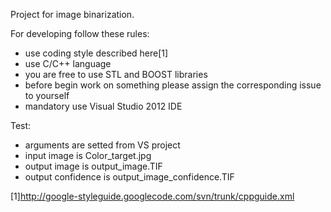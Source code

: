 Project for image binarization.

For developing follow these rules:
- use coding style described here[1]
- use C/C++ language
- you are free to use STL and BOOST libraries
- before begin work on something please assign the corresponding issue to yourself
- mandatory use Visual Studio 2012 IDE

Test:
- arguments are setted from VS project
- input image is Color_target.jpg
- output image is output_image.TIF
- output confidence is output_image_confidence.TIF

[1]http://google-styleguide.googlecode.com/svn/trunk/cppguide.xml